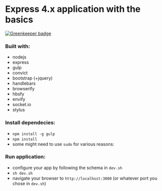 Express 4.x application with the basics
=======================================

[![Greenkeeper badge](https://badges.greenkeeper.io/soldotno/simple-express-boilerplate.svg)](https://greenkeeper.io/)

### Built with:
- nodejs
- express
- gulp
- convict
- bootstrap (+jquery)
- handlebars
- browserify
 - hbsfy
 - envify
- socket.io
- stylus

### Install dependecies:
- `npm install -g gulp`
- `npm install`
- some might need to use `sudo` for various reasons:

### Run application:
- configure your app by following the schema in `dev.sh`
- `sh dev.sh`
- navigate your browser to `http://localhost:3000` (or whatever port you chose in `dev.sh`)